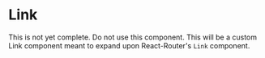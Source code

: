 Link
=========

This is not yet complete.  Do not use this component.  This will be a custom Link component meant to expand upon React-Router's `Link` component.